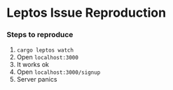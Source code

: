 # Leptos Issue Reproduction

### Steps to reproduce

1. `cargo leptos watch`
2. Open `localhost:3000`
3. It works ok
4. Open `localhost:3000/signup`
5. Server panics
